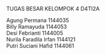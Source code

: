 TUGAS BESAR KELOMPOK 4 D4TI2A

Agung Permana             1144035 </br>
Billy Ramayuda            1144053 </br>
Desi Febrianti            1144005 </br>
Nurila Faradila Irfan     1144121 </br>
Putri Suciani Hafid       1144061 </br>
